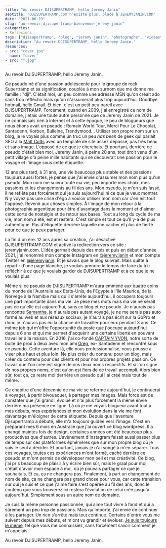 ```yaml
---
title: "Au revoir DJISUPERTRAMP, hello Jeremy Janin"
seotitle: "DJISUPERTRAMP.com n'existe plus, place à JEREMYJANIN.COM"
date: "2021-06-29"
slug: "au-revoir-djisupertramp-bienvenue-jeremy-janin"
categories:
- Reflexions
tags: ["djisupertramp", "blog", "jeremy janin", "photographe", "vidéaste", "site", "djisupertramp.com", "jeremyjanin.com"]
description: "Au revoir DJISUPERTRAMP, hello Jeremy Janin."
resources:
- src: "cover.jpg"
  name: "cover"
- src: "*.jpg"
---
```


Au revoir DJISUPERTRAMP, hello Jeremy Janin.

Ce pseudo né d'une passion adolescente pour le groupe de rock Supertramp et sa signification, couplée à mon surnom que me donne ma famille : "dji". C'était moi, un peu comme une adresse MSN qu'on créait ado sans trop réfléchir mais qu'on n'assumerait plus trop aujourd'hui. Goodbye hotmail, hello Gmail. Et bien, c'est un petit peu pareil avec DJISUPERTRAMP.
Forcément, quand en 2009, j'ai enregistré ce nom de domaine, j'étais une toute autre personne que ce Jeremy Janin de 2021. Je ne connaissais rien à internet et à cette époque, le peu de blogueurs que nous étions avait un pseudo : Romain World Tour, Merci Pour Le Chocolat, Santadenn, Korben, Bulleine, Trendymood... Utiliser son propre nom sur un blog, je le voyais plus comme un truc un peu _has been_ de geek qui parlait SEO à la [Matt Cutts](https://www.mattcutts.com/) avec un template de site assez dépassé, pas très beau et sans image. L'opposé de ce que je cherchais. Et pourtant, derrière ce pseudo c'était bien moi, Jeremy Janin, à peine 20 ans, tout droit venu d'un petit village d'à peine mille habitants qui se découvrait une passion pour le voyage et l'image sous cette étiquette.

12 ans plus tard, à 31 ans, une vie beaucoup plus stable et des passions toujours aussi fortes, je pense que j'ai envie d'assumer mon nom plus qu'un pseudo. Mon nom me suivra toute ma vie, peu importe mes choix, mes passions et les changements au fil des ans. Mon pseudo, je m'en suis lassé, il ne reflète pas forcément qui je suis aujourd'hui ni ce que je veux montrer. N'y voyez pas une crise d'égo à vouloir utiliser mon nom car c'en est tout l'opposé. Revenir aux choses simples. À l'image de mon retour à la photographie argentique pour être d'avantage dans le moment et d'aimer cette sorte de nostalgie et de retour aux bases. Tout au long du cycle de ma vie, mon nom a été, est et restera. C'est simple et tout ce qu'il y-a de plus authentique. Pas d'étiquette derrière laquelle me cacher et plus de fierté pour ce que je peux partager.

La fin d'un ère. 12 ans après sa création, j'ai désactivé DJISUPERTRAMP.COM et activé la redirection vers ce site : jeremyjanin.com. L'idée germait depuis des mois et puis en début d'année 2021, j'ai renommé mon compte Instagram en [@jeremy.janin](https://instagram.com/jeremy.janin) et mon compte Twitter en [@jeremyjanin](https://twitter.com/jeremyjanin). Et je savais que le blog suivrait. Mais quitte à repartir d'une page blanche, je voulais prendre le temps de faire du tri : réfléchir à ce que je voulais garder de DJISUPERTRAMP et à ce que je ne voulais plus.

Même si ce pseudo de DJISUPERTRAMP m'aura emmené aux quatre coins du monde de l'Australie aux Etats-Unis, de l'Egypte à l'île Maurice, de la Norvège à la Namibie mais qu'il s'arrête aujourd'hui, il occupera toujours une part importante dans ma vie. Je pèse mes mots mais ma vie ne serait pas ce qu'elle est aujourd'hui, sans ce blog et ce pseudo. Je n'aurais pas rencontré [Samantha](https://instagram.com/vagabondanse), je n'aurais pas autant voyagé, je ne me serais pas auto formé au web et aux réseaux sociaux, je n'aurais pas écrit sur la GoPro et donc je n'aurais pas eu la chance de travailler pour eux pendant 3 ans. Ce même job qui m'offre l'opportunité du poste que j'occupe aujourd'hui depuis 6 ans et qui me permet d'acquérir une certaine liberté en pouvant travailler à la maison. En 2016, j'ai co-fondé [CAPTAIN YVON](http://captainyvon.fr), notre sorte de boite de prod à deux avec mon ami [Greg](https://gregorymignard.com), ex- Santadenn et rencontré sous ce pseudo. Cette aventure là, elle nous professionnalise, nous pousse à viser plus haut et plus loin. Ne plus créer du contenu pour un blog, mais créer du contenu pour des clients et pour nos propres projets passion. Ce travail que l'on crée est signé de nos deux noms respectifs. Et si l'on signe de nos propres noms, c'est qu'on est fiers de ce travail accompli. Alors bien sûr, tout ça, ça reste moi derrière un pseudo qui l'ai créé mais tout de même.

Ce chapitre d'une décennie de ma vie se referme aujourd'hui, je continuerai à voyager, à partir bivouaquer, à partager mes images. Mais force est de constater que j'ai grandi, évolué et n'ai plus forcément la même envie derrière ma présence en ligne. Là où je me voyais blogueur avant tout à mes débuts, mes expériences et mon évolution dans la vie me font davantage m'éloigner de cette étiquette. Depuis que l'aventure Djisupertramp a débuté, elle m'a toujours guidée vers l'image. C'est en préparant mes 6 mois en Australie que j'ai ouvert ce blog wordpress. Il a changé maintes fois de design, certaines années ont été beaucoup plus productives que d'autres. L'avènement d'Instagram faisait aussi passer plus de temps sur ces plateformes éphémères que sur mon propre blog où je suis le seul à décider. Et pourtant, jamais je n'ai songé à m'en séparer. Tous ces voyages, toutes ces expériences m'ont formé, caché derrière ce pseudo et m'ont permis de développer mon oeil et ma créativité. Ce blog, j'ai pris beaucoup de plaisir à y écrire bien sûr, mais le graal pour moi, c'était d'avoir mon espace à moi, où je pouvais partager ce que je souhaitais. Et ça, ça ne changera pas. Finalement, à part un changement de nom de site, ça ne changera pas grand chose pour vous, car cette transition sur qui je suis et ce que j'aime faire s'est opérée au fil des ans, donc le contenu que vous trouverez ici restera l'évolution de celui créé jusqu'à aujourd'hui. Simplement sous un autre nom de domaine.

Je suis la même personne passionnée, qui aime tout vivre à fond et qui a sûrement un peu trop de passions. Mais qu'importe, j'ai envie de continuer à les partager. Un rien s'arrête mais tout continue. Certains d'entre vous me suivent depuis mes débuts, et m'ont vu grandir et évoluer. [Je suis toujours le même](https://jeremyjanin.com/now/), tel que vous me connaissiez, sans forcément savoir comment je m'appelais.

Au revoir DJISUPERTRAMP, hello Jeremy Janin.
